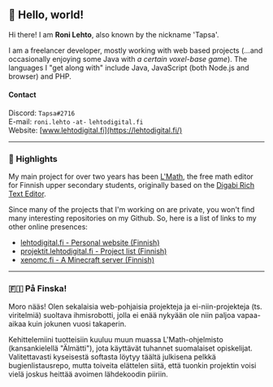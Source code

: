 ## 🍐 Hello, world!

Hi there! I am **Roni Lehto**, also known by the nickname 'Tapsa'.

I am a freelancer developer, mostly working with web based projects (...and occasionally enjoying some Java with *a certain voxel-base game*). The languages I "get along with" include Java, JavaScript (both Node.js and browser) and PHP.

#### Contact
Discord: `Tapsa#2716`<br>
E-mail: `roni.lehto` `-at-` `lehtodigital.fi`<br>
Website: [www.lehtodigital.fi](https://lehtodigital.fi/)

---

### 📍 Highlights
My main project for over two years has been [L'Math](https://lehtodigital.fi/lmath/), the free math editor for Finnish upper secondary students, originally based on the [Digabi Rich Text Editor](https://github.com/digabi/rich-text-editor/).

Since many of the projects that I'm working on are private, you won't find many interesting repositories on my Github. So, here is a list of links to my other online presences:
- [lehtodigital.fi - Personal website (Finnish)](https://lehtodigital.fi/)
- [projektit.lehtodigital.fi - Project list (Finnish)](https://projektit.lehtodigital.fi/)
- [xenomc.fi - A Minecraft server (Finnish)](https://xenomc.fi/)

---

### 🇫🇮 På Finska!
Moro nääs! Olen sekalaisia web-pohjaisia projekteja ja ei-niin-projekteja (ts. viritelmiä) suoltava ihmisrobotti, jolla ei enää nykyään ole niin paljoa vapaa-aikaa kuin jokunen vuosi takaperin.

Kehittelemiini tuotteisiin kuuluu muun muassa L'Math-ohjelmisto (kansankielellä "Älmätti"), jota käyttävät tuhannet suomalaiset opiskelijat. Valitettavasti kyseisestä softasta löytyy täältä julkisena pelkkä bugienlistausrepo, mutta toiveita elättelen siitä, että tuonkin projektin voisi vielä joskus heittää avoimen lähdekoodin piiriin.
